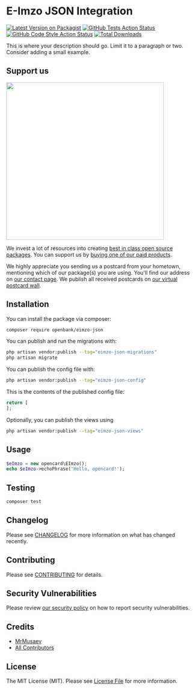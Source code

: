 # E-Imzo JSON Integration 

[![Latest Version on Packagist](https://img.shields.io/packagist/v/openbank/eimzo-json.svg?style=flat-square)](https://packagist.org/packages/openbank/eimzo-json)
[![GitHub Tests Action Status](https://img.shields.io/github/actions/workflow/status/openbank/eimzo-json/run-tests.yml?branch=main&label=tests&style=flat-square)](https://github.com/openbank/eimzo-json/actions?query=workflow%3Arun-tests+branch%3Amain)
[![GitHub Code Style Action Status](https://img.shields.io/github/actions/workflow/status/openbank/eimzo-json/fix-php-code-style-issues.yml?branch=main&label=code%20style&style=flat-square)](https://github.com/openbank/eimzo-json/actions?query=workflow%3A"Fix+PHP+code+style+issues"+branch%3Amain)
[![Total Downloads](https://img.shields.io/packagist/dt/openbank/eimzo-json.svg?style=flat-square)](https://packagist.org/packages/openbank/eimzo-json)

This is where your description should go. Limit it to a paragraph or two. Consider adding a small example.

## Support us

[<img src="https://github-ads.s3.eu-central-1.amazonaws.com/eimzo-json.jpg?t=1" width="419px" />](https://spatie.be/github-ad-click/eimzo-json)

We invest a lot of resources into creating [best in class open source packages](https://spatie.be/open-source). You can support us by [buying one of our paid products](https://spatie.be/open-source/support-us).

We highly appreciate you sending us a postcard from your hometown, mentioning which of our package(s) you are using. You'll find our address on [our contact page](https://spatie.be/about-us). We publish all received postcards on [our virtual postcard wall](https://spatie.be/open-source/postcards).

## Installation

You can install the package via composer:

```bash
composer require openbank/eimzo-json
```

You can publish and run the migrations with:

```bash
php artisan vendor:publish --tag="eimzo-json-migrations"
php artisan migrate
```

You can publish the config file with:

```bash
php artisan vendor:publish --tag="eimzo-json-config"
```

This is the contents of the published config file:

```php
return [
];
```

Optionally, you can publish the views using

```bash
php artisan vendor:publish --tag="eimzo-json-views"
```

## Usage

```php
$eImzo = new opencard\EImzo();
echo $eImzo->echoPhrase('Hello, opencard!');
```

## Testing

```bash
composer test
```

## Changelog

Please see [CHANGELOG](CHANGELOG.md) for more information on what has changed recently.

## Contributing

Please see [CONTRIBUTING](CONTRIBUTING.md) for details.

## Security Vulnerabilities

Please review [our security policy](../../security/policy) on how to report security vulnerabilities.

## Credits

- [MrMusaev](https://github.com/MrMusaev)
- [All Contributors](../../contributors)

## License

The MIT License (MIT). Please see [License File](LICENSE.md) for more information.
